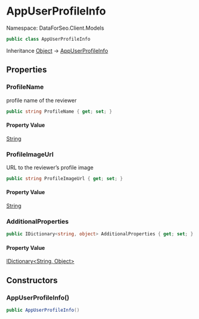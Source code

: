 # AppUserProfileInfo

Namespace: DataForSeo.Client.Models

```csharp
public class AppUserProfileInfo
```

Inheritance [Object](https://docs.microsoft.com/en-us/dotnet/api/system.object) → [AppUserProfileInfo](./dataforseo.client.models.appuserprofileinfo.md)

## Properties

### **ProfileName**

profile name of the reviewer

```csharp
public string ProfileName { get; set; }
```

#### Property Value

[String](https://docs.microsoft.com/en-us/dotnet/api/system.string)<br>

### **ProfileImageUrl**

URL to the reviewer’s profile image

```csharp
public string ProfileImageUrl { get; set; }
```

#### Property Value

[String](https://docs.microsoft.com/en-us/dotnet/api/system.string)<br>

### **AdditionalProperties**

```csharp
public IDictionary<string, object> AdditionalProperties { get; set; }
```

#### Property Value

[IDictionary&lt;String, Object&gt;](https://docs.microsoft.com/en-us/dotnet/api/system.collections.generic.idictionary-2)<br>

## Constructors

### **AppUserProfileInfo()**

```csharp
public AppUserProfileInfo()
```

